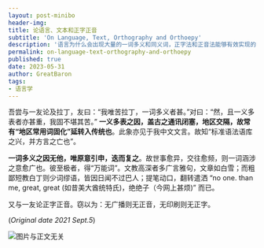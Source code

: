 ```yaml
---
layout: post-minibo
header-img: 
title: 论语言、文本和正字正音
subtitle: 'On Language, Text, Orthography and Orthoepy'
description: '语言为什么会出现大量的一词多义和同义词，正字法和正音法能够有效实现的物质前提是什么。'
permalink: on-language-text-orthography-and-orthoepy
published: true
date: 2023-05-31
author: GreatBaron
tags:
- 语言学
---
```


吾尝与一友论及拉丁，友曰：“我唯苦拉丁，一词多义者甚。”对曰：“然，且一义多表者亦甚重，我固不堪其苦。” **一义多表之因，盖古之通讯闭塞，地区交隔，故常有“地区常用词固化”延转入传统也**。此象亦见于我中文文言。故知“标准语法语库之兴，并方言之亡也”。

**一词多义之因无他，唯原意引申，迭而复之**。故世事愈异，交往愈频，则一词涵涉之意愈广也。彼至极者，得“万能词”。文教高深者多广言雅句，文章如白雪；而粗鄙短教白丁则少词缪语，皆因日闻不过巴人；提笔动口，翻转遣洒 “no one. than me, great, great (如昔美大酋统特氏)，绝绝子（今网上甚烦)” 而已。

又与一友论正字正音。窃以为：无广播则无正音，无印刷则无正字。

(*Original date 2021 Sept.5*)

![图片与正文无关](https://pic.imgdb.cn/item/6476ed0bf024cca17396df0a.jpg)
